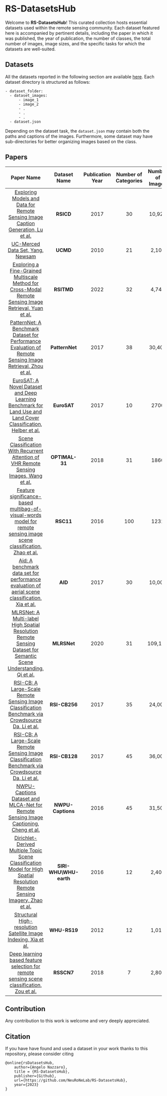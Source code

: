 # RS-DatasetsHub
Welcome to **RS-DatasetsHub**! 
This curated collection hosts essential datasets used within the remote sensing community. Each dataset featured here is accompanied by pertinent details, including the paper in which it was published, the year of publication, the number of classes, the total number of images, image sizes, and the specific tasks for which the datasets are well-suited.

## Datasets
All the datasets reported in the following section are available [here](). Each dataset directory is structured as follows: 
```
- dataset_folder:
  - dataset_images:
      - image_1
      - image_2
      - .
      - .
      - .
  - dataset.json
```
Depending on the dataset task, the `dataset.json` may contain both the paths and captions of the images. Furthermore, some dataset may have sub-directories for better organizing images based on the class. 

## Papers 

| Paper Name                                                                                                      | Dataset Name | Publication Year | Number of Categories | Number of Images | Images Size | Task |
|:---------------------------------------------------------------------------------------------------------------:|:--------------:|:---------------------:|:----------------------:|:------------------:|:----------------:|:------:|
| [Exploring Models and Data for Remote Sensing Image Caption Generation, Lu et al.](https://arxiv.org/pdf/1712.07835v1.pdf) | **RSICD**   | 2017 | 30    | 10,921  | 224x224 | Captioning & Classification |
| [UC-Merced Data Set, Yang, Newsam](https://www.researchgate.net/publication/221589425_Bag-of-visual-words_and_spatial_extensions_for_land-use_classification) | **UCMD**   | 2010 | 21    | 2,100  | 256x256 | Captioning & Classification |
| [Exploring a Fine-Grained Multiscale Method for Cross-Modal Remote Sensing Image Retrieval, Yuan et al.](https://arxiv.org/ftp/arxiv/papers/2204/2204.09868.pdf) | **RSITMD**   | 2022 | 32    | 4,743   | 224x224 | Captioning & Classification |
| [PatternNet: A Benchmark Dataset for Performance Evaluation of Remote Sensing Image Retrieval, Zhou et al.](https://arxiv.org/ftp/arxiv/papers/1706/1706.03424.pdf) | **PatternNet**   | 2017 | 38    | 30,400  | 256x256 | Classification |
| [EuroSAT: A Novel Dataset and Deep Learning Benchmark for Land Use and Land Cover Classification, Helber et al.](https://www.researchgate.net/publication/319463676_EuroSAT_A_Novel_Dataset_and_Deep_Learning_Benchmark_for_Land_Use_and_Land_Cover_Classification/link/5c41669c299bf12be3d04de1/download) | **EuroSAT**   | 2017 | 10    | 2700  | 64x64 | Classification |
| [Scene Classification With Recurrent Attention of VHR Remote Sensing Images, Wang et al.](https://ieeexplore.ieee.org/document/8454883) | **OPTIMAL-31**   | 2018  | 31    | 1860| 256x256 | Classification |
| [Feature significance-based multibag-of-visual-words model for remote sensing image scene classification, Zhao et al.](https://www.researchgate.net/publication/305259567_Feature_significance-based_multibag-of-visual-words_model_for_remote_sensing_image_scene_classification) | **RSC11**   | 2016  | 100    | 1231 | 512x512 | Classification |
| [Aid: A benchmark data set for performance evaluation of aerial scene classification, Xia et al.](https://ieeexplore.ieee.org/document/7907303) | **AID**   | 2017  | 30    | 10,000| 600x600 | Classification |
| [MLRSNet: A Multi-label High Spatial Resolution Remote Sensing Dataset for Semantic Scene Understanding, Qi et al.](https://www.sciencedirect.com/science/article/abs/pii/S0924271620302677) | **MLRSNet**   | 2020  | 31    | 109,161| 256x256 | Classification |
| [RSI-CB: A Large-Scale Remote Sensing Image Classification Benchmark via Crowdsource Da, Li et al.](https://arxiv.org/ftp/arxiv/papers/1705/1705.10450.pdf) | **RSI-CB256**   | 2017 | 35    | 24,000 | 256x256 | Classification |
| [RSI-CB: A Large-Scale Remote Sensing Image Classification Benchmark via Crowdsource Da, Li et al.](https://arxiv.org/ftp/arxiv/papers/1705/1705.10450.pdf) | **RSI-CB128**   | 2017  | 45    | 36,000 | 128x128 | Classification |
| [NWPU-Captions Dataset and MLCA-Net for Remote Sensing Image Captioning, Cheng et al.](https://ieeexplore.ieee.org/stamp/stamp.jsp?tp=&arnumber=9866055) | **NWPU-Captions**   | 2016  | 45    | 31,500 | 256,256 | Captioning & Classification |
| [Dirichlet-Derived Multiple Topic Scene Classification Model for High Spatial Resolution Remote Sensing Imagery, Zhao et al.](https://ieeexplore.ieee.org/document/8454883) |  **SIRI-WHU\WHU-earth**   | 2016  | 12    | 2,400 | 200x200 | Classification |
| [Structural High-resolution Satellite Image Indexing, Xia et al.](https://www.researchgate.net/publication/41501734_Structural_High-resolution_Satellite_Image_Indexing) | **WHU-RS19**   | 2012  | 12    | 1,013 | 600x600 | Classification |
| [Deep learning based feature selection for remote sensing scene classification, Zou et al.](https://ieeexplore.ieee.org/document/7272047) | **RSSCN7**  | 2018  | 7    | 2,800 | 400x400 | Classification |

## Contribution 

Any contribution to this work is welcome and very deeply appreciated.

## Citation 

If you have have found and used a dataset in your work thanks to this repository, please consider citing
```
@online{rsDatasetsHub,
    author={Angelo Nazzaro}, 
    title = {RS-DatasetsHub},
    publisher={Github},
    url={https://github.com/NeuRoNeLab/RS-DatasetsHub},
    year={2023}
}
```
